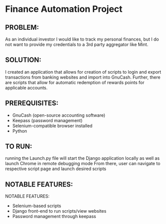 # Finance Automation Project

## PROBLEM:

As an individual investor I would like to track my personal finances, but I do not want to provide my credentials to a 3rd party aggregator like Mint.

## SOLUTION:

I created an application that allows for creation of scripts to login and export transactions from banking websites and import into GnuCash. Further, there are scripts that allow for automatic redemption of rewards points for applicable accounts.

## PREREQUISITES:

- GnuCash (open-source accounting software)
- Keepass (password management)
- Selenium-compatible browser installed
- Python

## TO RUN:

running the Launch.py file will start the Django application locally as well as launch Chrome in remote debugging mode
From there, user can navigate to respective script page and launch desired scripts

## NOTABLE FEATURES:

NOTABLE FEATURES:

- Selenium-based scripts
- Django front-end to run scripts/view websites
- Password management through keepass